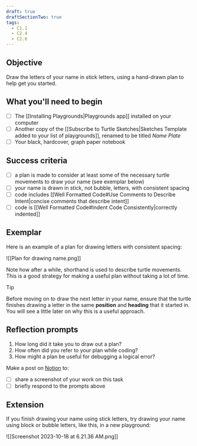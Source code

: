 ```yaml
---
draft: true
draftSectionTwo: true
tags:
  - C1.1
  - C2.4
  - C2.6
---
```


## Objective

Draw the letters of your name in stick letters, using a hand-drawn plan to help get you started.

## What you'll need to begin

- [ ] The [[Installing Playgrounds|Playgrounds app]] installed on your computer
- [ ] Another copy of the [[Subscribe to Turtle Sketches|Sketches Template added to your list of playgrounds]], renamed to be titled *Name Plate*
- [ ] Your black, hardcover, graph paper notebook

## Success criteria

- [ ] a plan is made to consider at least some of the necessary turtle movements to draw your name (see exemplar below)
- [ ] your name is drawn in stick, not bubble, letters, with consistent spacing
- [ ] code includes [[Well Formatted Code#Use Comments to Describe Intent|concise comments that describe intent]]
- [ ] code is [[Well Formatted Code#Indent Code Consistently|correctly indented]]

## Exemplar

Here is an example of a plan for drawing letters with consistent spacing:

![[Plan for drawing name.png]]

Note how after a while, shorthand is used to describe turtle movements. This is a good strategy for making a useful plan without taking a lot of time.

> [!TIP]
> Before moving on to draw the next letter in your name, ensure that the turtle finishes drawing a letter in the same **position** and **heading** that it started in. You will see a little later on why this is a useful approach.

## Reflection prompts

1. How long did it take you to draw out a plan?
2. How often did you refer to your plan while coding?
3. How might a plan be useful for debugging a logical error?

Make a post on [Notion](https://notion.so) to:
- [ ] share a screenshot of your work on this task
- [ ] briefly respond to the prompts above

## Extension

If you finish drawing your name using stick letters, try drawing your name using block or bubble letters, like this, in a new playground:

![[Screenshot 2023-10-18 at 6.21.36 AM.png]]

